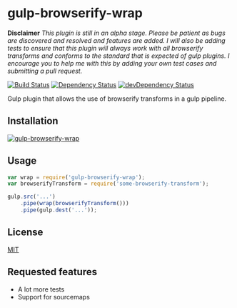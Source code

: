 gulp-browserify-wrap
====================

**Disclaimer** _This plugin is still in an alpha stage. Please be patient as bugs are discovered and resolved and features are added. I will also be adding tests to ensure that this plugin will always work with all browserify transforms and conforms to the standard that is expected of gulp plugins. I encourage you to help me with this by adding your own test cases and submitting a pull request._

[![Build Status](https://travis-ci.org/call-a3/gulp-browserify-wrap.svg?branch=develop)](https://travis-ci.org/call-a3/gulp-browserify-wrap)
[![Dependency Status](https://david-dm.org/call-a3/gulp-browserify-wrap.svg)](https://david-dm.org/call-a3/gulp-browserify-wrap) [![devDependency Status](https://david-dm.org/call-a3/gulp-browserify-wrap/dev-status.svg)](https://david-dm.org/call-a3/gulp-browserify-wrap#info=devDependencies)

Gulp plugin that allows the use of browserify transforms in a gulp pipeline.

## Installation

[![gulp-browserify-wrap](https://nodei.co/npm/gulp-browserify-wrap.png?mini=true)](https://nodei.co/npm/gulp-browserify-wrap)

## Usage

```javascript
var wrap = require('gulp-browserify-wrap');
var browserifyTransform = require('some-browserify-transform');

gulp.src('...')
	.pipe(wrap(browserifyTransform()))
	.pipe(gulp.dest('...'));
```

## License
[MIT](http://github.com/call-a3/gulp-browserify-wrap/blob/master/LICENSE)

## Requested features
 - A lot more tests
 - Support for sourcemaps